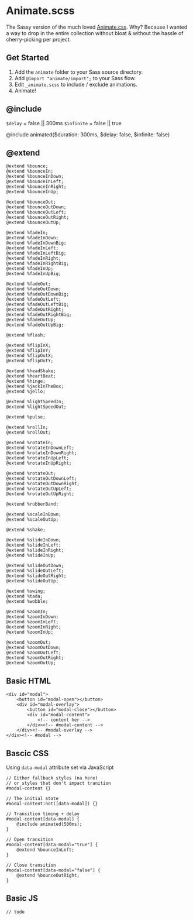 # Animate.scss

The Sassy version of the much loved [Animate.css](https://github.com/daneden/animate.css). Why? Because I wanted a way to drop in the entire collection without bloat & without the hassle of cherry-picking per project. 

## Get Started

1. Add the `animate` folder to your Sass source directory. 
2. Add `@import "animate/import";` to your Sass flow. 
3. Edit `_animate.scss` to include / exclude animations. 
4. Animate!

## @include

`$delay` = false || 300ms
`$infinite` = false || true

   @include animated($duration: 300ms, $delay: false, $infinite: false) 

## @extend

    @extend %bounce;
    @extend %bounceIn;
    @extend %bounceInDown;
    @extend %bounceInLeft;
    @extend %bounceInRight;
    @extend %bounceInUp;

    @extend %bounceOut;
    @extend %bounceOutDown;
    @extend %bounceOutLeft;
    @extend %bounceOutRight;
    @extend %bounceOutUp;

    @extend %fadeIn;
    @extend %fadeInDown;
    @extend %fadeInDownBig;
    @extend %fadeInLeft;
    @extend %fadeInLeftBig;
    @extend %fadeInRight;
    @extend %fadeInRightBig;
    @extend %fadeInUp;
    @extend %fadeInUpBig;

    @extend %fadeOut;
    @extend %fadeOutDown;
    @extend %fadeOutDownBig;
    @extend %fadeOutLeft;
    @extend %fadeOutLeftBig;
    @extend %fadeOutRight;
    @extend %fadeOutRightBig;
    @extend %fadeOutUp;
    @extend %fadeOutUpBig;

    @extend %flash;

    @extend %flipInX;
    @extend %flipInY;
    @extend %flipOutX;
    @extend %flipOutY;

    @extend %headShake;
    @extend %heartBeat;
    @extend %hinge;
    @extend %jackInTheBox;
    @extend %jello;

    @extend %lightSpeedIn;
    @extend %lightSpeedOut;

    @extend %pulse;

    @extend %rollIn;
    @extend %rollOut;

    @extend %rotateIn;
    @extend %rotateInDownLeft;
    @extend %rotateInDownRight;
    @extend %rotateInUpLeft;
    @extend %rotateInUpRight;

    @extend %rotateOut;
    @extend %rotateOutDownLeft;
    @extend %rotateOutDownRight;
    @extend %rotateOutUpLeft;
    @extend %rotateOutUpRight;

    @extend %rubberBand;

    @extend %scaleInDown;
    @extend %scaleOutUp;  
    
    @extend %shake;

    @extend %slideInDown;
    @extend %slideInLeft;
    @extend %slideInRight;
    @extend %slideInUp;

    @extend %slideOutDown;
    @extend %slideOutLeft;
    @extend %slideOutRight;
    @extend %slideOutUp;

    @extend %swing;
    @extend %tada;
    @extend %wobble;

    @extend %zoomIn;
    @extend %zoomInDown;
    @extend %zoomInLeft;
    @extend %zoomInRight;
    @extend %zoomInUp;

    @extend %zoomOut;
    @extend %zoomOutDown;
    @extend %zoomOutLeft;
    @extend %zoomOutRight;
    @extend %zoomOutUp;

## Basic HTML

    <div id="modal">
        <button id="modal-open"></button>
        <div id="modal-overlay">
            <button id="modal-close"></button>
            <div id="modal-content">
                <!-- content her -->
            </div><!-- #modal-content -->
        </div><!-- #modal-overlay -->
    </div><!-- #modal -->

## Bascic CSS

Using `data-modal` attribute set via JavaScript

    // Either fallback styles (na here)
    // or styles that don't impact tranition
    #modal-content {}

    // The initial state
    #modal-content:not([data-modal]) {}

    // Transition timing + delay
    #modal-content[data-modal] {
        @include animated(500ms);
    }

    // Open transition
    #modal-content[data-modal="true"] {
        @extend %bounceInLeft;
    }

    // Close transition
    #modal-content[data-modal="false"] {
        @extend %bounceOutRight;
    }

## Basic JS
    
    // todo

